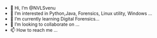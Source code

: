 - 👋 Hi, I’m @NVLSvenu
- 👀 I’m interested in Python,Java, Forensics, Linux utility, Windows ...
- 🌱 I’m currently learning Digital Forensics...
- 💞️ I’m looking to collaborate on ...
- 📫 How to reach me ...

<!---
NVLSvenu/NVLSvenu is a ✨ special ✨ repository because its `README.md` (this file) appears on your GitHub profile.
You can click the Preview link to take a look at your changes.
--->
